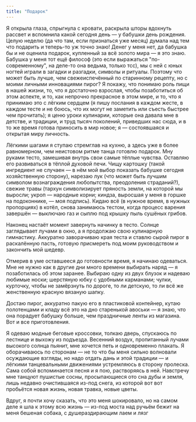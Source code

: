 ```yaml
---
title: "Подарок"
---
```


Я открыла глаза, спрыгнула с кровати, раскрыла шторы вдохнуть рассвет
и вспомнила какой сегодня день — у бабушки день рождения. Целую неделю
(да что там, если признаться уже месяц) думала над тем что подарить и
теперь-то уж точно знаю! Денег у меня нет, да бабушка бы и не оценила
подарок, купленный за всё золото мира — я это знаю. Бабушка у меня тот
ещё философ (это если выражаться "по-современному", на деле-то она
ведьма, только тсс), мы с ней с юных ногтей играли в загадки и
разгадки, символы и ритуалы. Поэтому что может быть лучше, чем
свежеиспечённый по старинному рецепту, но с моими личными инновациями
пирог? Я покажу, что понимаю роль пищи в нашей жизни, то, что я
достаточно взрослая, чтобы позаботиться об этом аспекте, и то, как
непрочно прекрасное в этом мире, и то, что я принимаю это с лёгким
сердцем (я пишу послания в каждом жесте, в каждом тесте и не боюсь,
что их могут не заметить или съесть быстрее чем прочитать); я ценю
уроки кулинарии, которые она давала мне в детстве, и традиции, и труд
тысяч поколений, приведших нас сюда, и в то же время готова приносить
в мир новое; я — состоявшаяся и открытая миру личность.

Лёгкими шагами я ступаю стремглав на кухню, а здесь уже в более
равномерном, чем неистовом ритме танца готовлю подарок. Мну руками
тесто, замешивая внутрь свои самые тёплые чувства. Оставляю его
развиваться в тёплой духовой печи. Чищу картошку (такой ингредиент не
случаен — в нём мой выбор показать бабушке сегодня хозяйственную
сторону), нарезаю лук (что может быть лучшим символом вознаграждения
любопытства, преодоления страданий?), свежие травы (тархун
символизирует пряность земли, на которой мы выросли; укроп — народные
корни; киндза, выросшая у меня в горшке на подоконнике, — моя
подпись). Кидаю всё (в нужное время, в нужных пропорциях) в котёл,
снова занимаюсь тестом, когда процесс варения завершён — выключаю газ
и сыплю под крышку пыль сушёных грибов.

Наконец настаёт момент завернуть начинку в тесто. Солнце заглядывает
лучами в окно, а я продолжаю свою кулинарную гимнастику. Аккуратно
заворачиваю края теста и ставлю сырой пирог в раскалённую пасть,
готовую присмереть под моим руководством и закончить мой шедевр.

Отмерив в уме оставшееся до готовности время, я начинаю одеваться. Мне
не нужно как в другие дни много времени выбирать наряд — я
позаботилась об этом заранее. Выбираю одну из двух блузок и надеваю
любимые носки; шерстяную юбку с удобными карманами; чулки, курточку,
чтобы не замёрзнуть по дороге, то ли детскую, то ли всё же женственную
красную вязаную шапку.

Достаю пирог, аккуратно пакую его в пластиковой контейнер, кутаю
полотенцами и кладу всё это на дно старенькой авоськи — я знаю, что
она порадует бабушку больше, чем праздничные ленты из магазина. Вот и
все приготовления.

Я одеваю модные беговые кроссовки, толкаю дверь, спускаюсь по лестнице
и выхожу из подъезда. Весенний воздух, пропитанный лучами высокого
солнца пьянит, мне хочется петь и одновременно плакать. Я оборачиваюсь
по сторонам — не то что бы меня сильно волновали осуждающие взгляды,
но надо отдать дань и этой традиции — и лёгкими танцевальными
движениями устремляюсь в сторону пролеска. Сама собой вспоминается
песня и я пою, растворяясь в ней. Навстречу мне танцуют пушистые
сосны, просыпающиеся ото сна дубы и земля, лишь недавно очистившаяся
из-под снега, из которой вот вот пробьётся новая жизнь, новая травка,
новые цветы.

Вдруг, я почти хочу сказать, что это меня шокировало, но на самом деле
я шла к этому всю жизнь — из-под моста над ручьём бежит на меня
бешеная собака, с душераздирающим лаем и лязг
